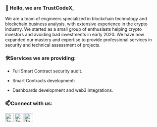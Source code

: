 ### 👋 Hello, we are TrustCodeX,

We are a team of engineers specialized in blockchain technology and blockchain business analysis, with extensive experience in the crypto industry. We started as a small group of enthusiasts helping crypto investors and avoiding bad investments in early 2020. We have now expanded our mastery and expertise to provide professional services in security and technical assessment of projects.

### 🛠Services we are providing:

- Full Smart Contract security audit.

- Smart Contracts development:

- Dashboards development and web3 integrations.

### 📫Connect with us:

[<img align="left" alt="Techrate | Twitter" width="28px" src="https://cdn.jsdelivr.net/npm/simple-icons@v3/icons/twitter.svg" />][twitter]
[<img align="left" alt="Techrate | LinkedIn" width="28px" src="https://cdn.jsdelivr.net/npm/simple-icons@v3/icons/googlechrome.svg" />][web]
[<img align="left" alt="Techrate | Telegram" width="28px" src="https://cdn.jsdelivr.net/npm/simple-icons@v3/icons/telegram.svg" />][telegram]
<br />

[twitter]: https://www.twitter.com/truscodex
[web]: https://www.truscodex.com
[telegram]: https://t.me/trustcodex

